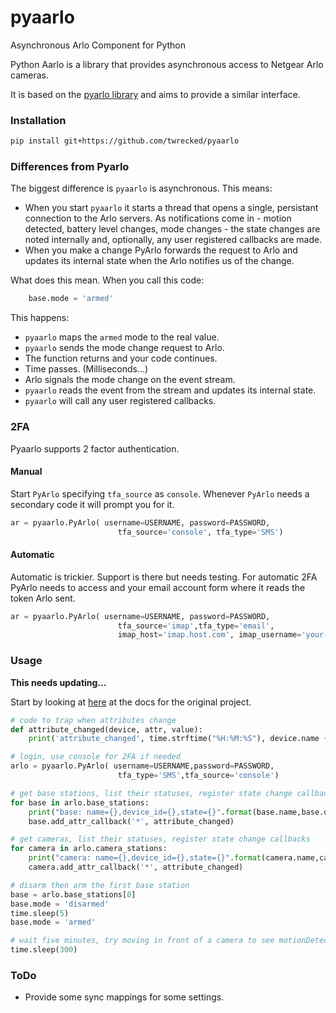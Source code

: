 # pyaarlo
Asynchronous Arlo Component for Python

Python Aarlo is a library that provides asynchronous access to  Netgear Arlo cameras.

It is based on the [pyarlo library](https://github.com/tchellomello/python-arlo) and aims to provide a similar interface.

### Installation

```bash
pip install git+https://github.com/twrecked/pyaarlo
```

### Differences from Pyarlo

The biggest difference is `pyaarlo` is asynchronous. This means:

* When you start `pyaarlo` it starts a thread that opens a single, persistant connection to the Arlo servers. As notifications come in - motion detected, battery level changes, mode changes - the state changes are noted internally and, optionally, any user registered callbacks are made.
* When you make a change PyArlo forwards the request to Arlo and updates its internal state when the Arlo notifies us of the change.

What does this mean. When you call this code:

```python
	base.mode = 'armed'
```

This happens:
* `pyaarlo` maps the `armed` mode to the real value.
* `pyaarlo` sends the mode change request to Arlo.
* The function returns and your code continues.
* Time passes. (Milliseconds...)
* Arlo signals the mode change on the event stream.
* `pyaarlo` reads the event from the stream and updates its internal state.
* `pyaarlo` will call any user registered callbacks.


### 2FA

Pyaarlo supports 2 factor authentication.

#### Manual

Start `PyArlo` specifying `tfa_source` as `console`. Whenever `PyArlo` needs a secondary code it will prompt you for it.

```python
ar = pyaarlo.PyArlo( username=USERNAME, password=PASSWORD,
						tfa_source='console', tfa_type='SMS')
```

#### Automatic

Automatic is trickier. Support is there but needs testing. For automatic 2FA PyArlo needs to access and your email account form where it reads the token Arlo sent.

```python
ar = pyaarlo.PyArlo( username=USERNAME, password=PASSWORD,
						tfa_source='imap',tfa_type='email',
						imap_host='imap.host.com', imap_username='your-user-name', imap_password='your-imap-password' )
```


### Usage

**This needs updating...**

Start by looking at [here](https://github.com/tchellomello/python-arlo/blob/master/README.rst) at the docs for the original project.

``` python
# code to trap when attributes change
def attribute_changed(device, attr, value):
    print('attribute_changed', time.strftime("%H:%M:%S"), device.name + ':' + attr + ':' + str(value)[:80])

# login, use console for 2FA if needed
arlo = pyaarlo.PyArlo( username=USERNAME,password=PASSWORD,
                        tfa_type='SMS',tfa_source='console')

# get base stations, list their statuses, register state change callbacks
for base in arlo.base_stations:
    print("base: name={},device_id={},state={}".format(base.name,base.device_id,base.state))
    base.add_attr_callback('*', attribute_changed)

# get cameras, list their statuses, register state change callbacks
for camera in arlo.camera_stations:
    print("camera: name={},device_id={},state={}".format(camera.name,camera.device_id,camera.state))
    camera.add_attr_callback('*', attribute_changed)

# disarm then arm the first base station
base = arlo.base_stations[0]
base.mode = 'disarmed'
time.sleep(5)
base.mode = 'armed'

# wait five minutes, try moving in front of a camera to see motionDetected events
time.sleep(300)

```



### ToDo

* Provide some sync mappings for some settings.


